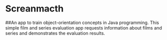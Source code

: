 # Screanmacth
##An app to train object-orientation concepts in Java programming.
This simple film and series evaluation app requests information about films and series and demonstrates the evaluation results.
